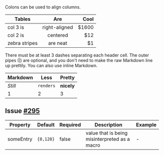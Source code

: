 Colons can be used to align columns.

| Tables        | Are           | Cool  |
| ------------- |:-------------:| -----:|
| col 3 is      | right-aligned | $1600 |
| col 2 is      | centered      |   $12 |
| zebra stripes | are neat      |    $1 |

There must be at least 3 dashes separating each header cell.
The outer pipes (|) are optional, and you don't need to make the 
raw Markdown line up prettily. You can also use inline Markdown.

Markdown | Less | Pretty
--- | --- | ---
*Still* | `renders` | **nicely**
1 | 2 | 3

## Issue [#295](https://github.com/bsorrentino/maven-confluence-plugin/issues/295)
| Property  | Default   | Required | Description                                   | Example |
|-----------|-----------|----------|-----------------------------------------------|---------|
| someEntry | `{0,128}` | false    | value that is being misinterpreted as a macro | -       |
